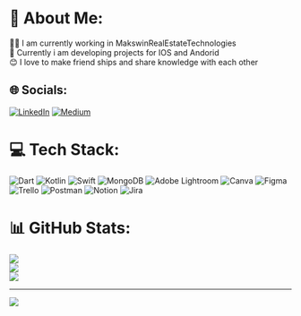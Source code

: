 # 💫 About Me:
👨‍💻 I am currently working in MakswinRealEstateTechnologies<br>📱 Currently i am developing projects for IOS and Andorid<br>😊 I love to make friend ships and share knowledge with each other


## 🌐 Socials:
[![LinkedIn](https://img.shields.io/badge/LinkedIn-%230077B5.svg?logo=linkedin&logoColor=white)](https://linkedin.com/in/https://www.linkedin.com/in/onur-u%C4%9Fur-b90431229/) [![Medium](https://img.shields.io/badge/Medium-12100E?logo=medium&logoColor=white)](https://medium.com/@https://medium.com/@onurugur.prf) 

# 💻 Tech Stack:
![Dart](https://img.shields.io/badge/dart-%230175C2.svg?style=for-the-badge&logo=dart&logoColor=white) ![Kotlin](https://img.shields.io/badge/kotlin-%230095D5.svg?style=for-the-badge&logo=kotlin&logoColor=white) ![Swift](https://img.shields.io/badge/swift-F54A2A?style=for-the-badge&logo=swift&logoColor=white) ![MongoDB](https://img.shields.io/badge/MongoDB-%234ea94b.svg?style=for-the-badge&logo=mongodb&logoColor=white) ![Adobe Lightroom](https://img.shields.io/badge/Adobe%20Lightroom-31A8FF.svg?style=for-the-badge&logo=Adobe%20Lightroom&logoColor=white) ![Canva](https://img.shields.io/badge/Canva-%2300C4CC.svg?style=for-the-badge&logo=Canva&logoColor=white) 	![Figma](https://img.shields.io/badge/figma-%23F24E1E.svg?style=for-the-badge&logo=figma&logoColor=white) ![Trello](https://img.shields.io/badge/Trello-%23026AA7.svg?style=for-the-badge&logo=Trello&logoColor=white) ![Postman](https://img.shields.io/badge/Postman-FF6C37?style=for-the-badge&logo=postman&logoColor=white) ![Notion](https://img.shields.io/badge/Notion-%23000000.svg?style=for-the-badge&logo=notion&logoColor=white) ![Jira](https://img.shields.io/badge/jira-%230A0FFF.svg?style=for-the-badge&logo=jira&logoColor=white)
# 📊 GitHub Stats:
![](https://github-readme-stats.vercel.app/api?username=OnurrUgur&theme=radical&hide_border=false&include_all_commits=false&count_private=false)<br/>
![](https://github-readme-streak-stats.herokuapp.com/?user=OnurrUgur&theme=radical&hide_border=false)<br/>
![](https://github-readme-stats.vercel.app/api/top-langs/?username=OnurrUgur&theme=radical&hide_border=false&include_all_commits=false&count_private=false&layout=compact)

---
[![](https://visitcount.itsvg.in/api?id=OnurrUgur&icon=0&color=0)](https://visitcount.itsvg.in)

<!-- Proudly created with GPRM ( https://gprm.itsvg.in ) -->
